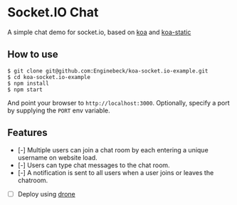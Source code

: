 
# Socket.IO Chat

A simple chat demo for socket.io, based on [koa](https://github.com/koajs/koa) and [koa-static](https://github.com/koajs/static)

## How to use

```
$ git clone git@github.com:Enginebeck/koa-socket.io-example.git
$ cd koa-socket.io-example
$ npm install
$ npm start
```

And point your browser to `http://localhost:3000`. Optionally, specify
a port by supplying the `PORT` env variable.

## Features

* [-] Multiple users can join a chat room by each entering a unique username
on website load.
* [-] Users can type chat messages to the chat room.
* [-] A notification is sent to all users when a user joins or leaves
the chatroom.
* [ ] Deploy using [drone](https://drone.io/)

